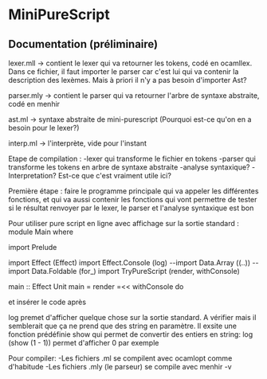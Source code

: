 # MiniPureScript

## Documentation (préliminaire)

lexer.mll -> contient le lexer qui va retourner les tokens, codé en ocamllex. Dans ce fichier, il faut importer le parser
car c'est lui qui va contenir la description des lexèmes. Mais à priori il n'y a pas besoin d'importer Ast?

parser.mly -> contient le parser qui va retourner l'arbre de syntaxe abstraite, codé en menhir

ast.ml -> syntaxe abstraite de mini-purescript (Pourquoi est-ce qu'on en a besoin pour le lexer?)

interp.ml -> l'interprète, vide pour l'instant

Etape de compilation : 
-lexer qui transforme le fichier en tokens
-parser qui transforme les tokens en arbre de syntaxe abstraite
-analyse syntaxique?
-Interpretation? Est-ce que c'est vraiment utile ici?

Première étape : faire le programme principale qui va appeler les différentes fonctions, et qui va aussi contenir les
fonctions qui vont permettre de tester si le résultat renvoyer par le lexer, le parser et l'analyse syntaxique est bon

Pour utiliser pure script en ligne avec affichage sur la sortie standard : 
module Main where

import Prelude

import Effect (Effect)
import Effect.Console (log)
--import Data.Array ((..))
--import Data.Foldable (for_)
import TryPureScript (render, withConsole)

main :: Effect Unit
main = render =<< withConsole do

et insérer le code après

log premet d'afficher quelque chose sur la sortie standard. A vérifier mais il semblerait que ça ne prend que des
string en paramètre. Il exsite une fonction prédéfinie show qui permet de convertir des entiers en string:
log (show (1 - 1)) permet d'afficher 0 par exemple  




Pour compiler:
-Les fichiers .ml se compilent avec ocamlopt comme d'habitude
-Les fichiers .mly (le parseur) se compile avec menhir -v


